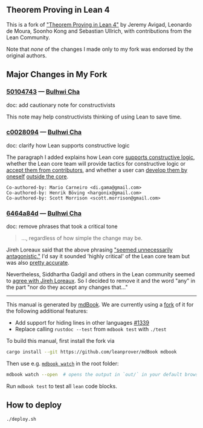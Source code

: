 Theorem Proving in Lean 4
-----------------------

This is a fork of ["Theorem Proving in Lean 4"](https://github.com/leanprover/theorem_proving_in_lean4)
by Jeremy Avigad, Leonardo de Moura, Soonho Kong and Sebastian Ullrich, with contributions from the Lean
Community.

Note that *none* of the changes I made only to my fork was endorsed by the original authors.

## Major Changes in My Fork

### [50104743](https://git.sr.ht/~chabulhwi/theorem_proving_in_lean4/commit/50104743de63ed2f0554ab63ae0792ae46b5b189) — [Bulhwi Cha](https://git.sr.ht/~chabulhwi/)

doc: add cautionary note for constructivists

This note may help constructivists thinking of using Lean to save time.

### [c0028094](https://git.sr.ht/~chabulhwi/theorem_proving_in_lean4/commit/c002809407f9e82870a72d18886ec36dbffc893c) — [Bulhwi Cha](https://git.sr.ht/~chabulhwi/)

doc: clarify how Lean supports constructive logic

The paragraph I added explains how Lean core [supports constructive
logic][classical-tactics], whether the Lean core team will provide
tactics for constructive logic or [accept them from
contributors][not-priority], and whether a user can [develop them by
oneself][not-stopping] [outside the core][possible].

[classical-tactics]: https://leanprover.zulipchat.com/#narrow/stream/348111-std4/topic/Movement.20from.20Std.20to.20Init/near/430339840
[not-priority]: https://leanprover.zulipchat.com/#narrow/stream/348111-std4/topic/How.20classical.20is.20std4.3F/near/383780177
[not-stopping]: https://leanprover.zulipchat.com/#narrow/stream/270676-lean4/topic/constructive.20tactic.20mode.20in.20lean/near/431685357
[possible]: https://leanprover.zulipchat.com/#narrow/stream/270676-lean4/topic/constructive.20tactic.20mode.20in.20lean/near/431714863

    Co-authored-by: Mario Carneiro <di.gama@gmail.com>
    Co-authored-by: Henrik Böving <hargonix@gmail.com>
    Co-authored-by: Scott Morrison <scott.morrison@gmail.com>

### [6464a84d](https://git.sr.ht/~chabulhwi/theorem_proving_in_lean4/commit/6464a84d4e61b50b27534167cf373599a3b099e9) — [Bulhwi Cha](https://git.sr.ht/~chabulhwi/)

doc: remove phrases that took a critical tone

> …, regardless of how simple the change may be.

Jireh Loreaux said that the above phrasing ["seemed unnecessarily
antagonistic."][0] I'd say it sounded 'highly critical' of the Lean core
team but was also [pretty accurate][1].

Nevertheless, Siddhartha Gadgil and others in the Lean community seemed
to [agree with Jireh Loreaux][2]. So I decided to remove it and the word
"any" in the part "nor do they accept any changes that…"

[0]:
https://leanprover.zulipchat.com/#narrow/stream/270676-lean4/topic/constructive.20tactic.20mode.20in.20lean/near/431770413
[1]:
https://leanprover.zulipchat.com/#narrow/stream/270676-lean4/topic/constructive.20tactic.20mode.20in.20lean/near/431789933
[2]:
https://leanprover.zulipchat.com/#narrow/stream/270676-lean4/topic/constructive.20tactic.20mode.20in.20lean/near/431787322

---

This manual is generated by [mdBook](https://github.com/rust-lang/mdBook). We are currently using a
[fork](https://github.com/leanprover/mdBook) of it for the following additional features:

* Add support for hiding lines in other languages [#1339](https://github.com/rust-lang/mdBook/pull/1339)
* Replace calling `rustdoc --test` from `mdbook test` with `./test`

To build this manual, first install the fork via
```bash
cargo install --git https://github.com/leanprover/mdBook mdbook
```
Then use e.g. [`mdbook watch`](https://rust-lang.github.io/mdBook/cli/watch.html) in the root folder:
```bash
mdbook watch --open  # opens the output in `out/` in your default browser
```

Run `mdbook test` to test all `lean` code blocks.

## How to deploy

```
./deploy.sh
```
